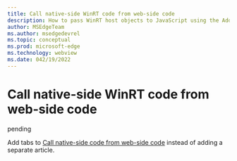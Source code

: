 ```yaml
---
title: Call native-side WinRT code from web-side code
description: How to pass WinRT host objects to JavaScript using the AddHostObjectToScript API for WebView2 apps.
author: MSEdgeTeam
ms.author: msedgedevrel
ms.topic: conceptual
ms.prod: microsoft-edge
ms.technology: webview
ms.date: 042/19/2022
---
```

# Call native-side WinRT code from web-side code

pending

Add tabs to [Call native-side code from web-side code](hostobject.md) instead of adding a separate article.
